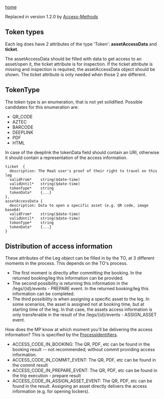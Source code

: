 [home](https://github.com/TOMP-WG/TOMP-API/wiki)  

Replaced in version 1.2.0 by [Access-Methods](Access-Methods.md)

## Token types ##
Each leg does have 2 attributes of the type 'Token': **assetAccessData** and **ticket**.  

The assetAccessData should be filled with data to get access to an asset/open it, the ticket attribute is for inspection. If the ticket attribute is missing and inspection is required, the assetAccessData object should be shown. The ticket attribute is only needed when those 2 are different.  

## TokenType ##
The token type is an enumeration, that is not yet solidified. Possible candidates for this enumeration are: 
* QR_CODE
* AZTEC
* BARCODE
* DEEPLINK
* PDF
* HTML

In case of the deeplink the tokenData field should contain an URI, otherwise it should contain a representation of the access information.

```
ticket	{
  description: The MaaS user's proof of their right to travel on this leg
  validFrom*	string($date-time)
  validUntil*	string($date-time)
  tokenType*	string
  tokenData*	{...}
},
assetAccessData	{
  description: Data to open a specific asset (e.g. QR code, image base64)
  validFrom*	string($date-time)
  validUntil*	string($date-time)
  tokenType*	string
  tokenData*	{...}
}
```

## Distribution of access information ##
These attributes of the Leg object can be filled in by the TO, at 3 different moments in the process. This depends on the TO's process.  
* The first moment is directly after committing the booking. In the returned booking/leg this information can be provided.  
* The second possibility is returning this information in the /legs/{id}/events - PREPARE event. In the returned booking/leg this information can be completed.  
* The third possibility is when assigning a specific asset to the leg. In some scenarios, the asset is assigned not at booking time, but at starting time of the leg. In that case, the assets access information is only transferable in the result of the /legs/{id}/events - ASSIGN_ASSET event.

How does the MP know at which moment you'll be delivering the access information? This is specified by the [ProcessIdentifiers](ProcessIdentifiers.md). 

* ACCESS_CODE_IN_BOOKING: The QR, PDF, etc can be found in the booking result -- not recommended; without commit providing access information.  
* ACCESS_CODE_IN_COMMIT_EVENT: The QR, PDF, etc can be found in the commit result  
* ACCESS_CODE_IN_PREPARE_EVENT: The QR, PDF, etc can be found in the trip execution - prepare result  
* ACCESS_CODE_IN_ASSIGN_ASSET_EVENT: The QR, PDF, etc can be found in the result. Assigning an asset directly delivers the access information (e.g. for opening lockers).